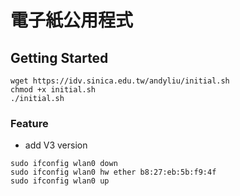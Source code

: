 # 電子紙公用程式

## Getting Started

```
wget https://idv.sinica.edu.tw/andyliu/initial.sh
chmod +x initial.sh
./initial.sh
```

### Feature
* add V3 version


```
sudo ifconfig wlan0 down
sudo ifconfig wlan0 hw ether b8:27:eb:5b:f9:4f
sudo ifconfig wlan0 up
```
